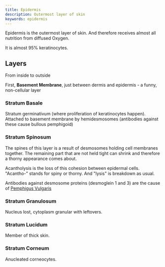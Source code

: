 ```yaml
---
title: Epidermis
description: Outermost layer of skin
keywords: epidermis
---
```


Epidermis is the outermost layer of skin. And therefore receives almost all nutrition from diffused Oxygen.

It is almost 95% keratinocytes.

## Layers ##
From inside to outside

First, **Basement Membrane**, just between dermis and epidermis - a funny, non-cellular layer
### Stratum Basale ###
Stratum germinativum (where proliferation of keratinocytes happen). Attached to basement membrane by hemidesmosomes (antibodies against these cause bullous pemphigoid)

### Stratum Spinosum ###
The spines of this layer is a result of desmosomes holding cell membranes together. The remaining part that are not held tight can shrink and therefore a thorny appearance comes about.

Acantholysis is the loss of this cohesion between epidermal cells. "Acantho-" stands for spiny or thorny. And "lysis" is breakdown as usual.

Antibodies against desmosome proteins (desmoglein 1 and 3) are the cause of [Pemphigus Vulgaris](/pemphigus/#pemphigus-vulgaris)

### Stratum Granulosum ###
Nucleus lost, cytoplasm granular with leftovers.

### Stratum Lucidum ###
Member of thick skin.

### Stratum Corneum ###
Anucleated corneocytes.
